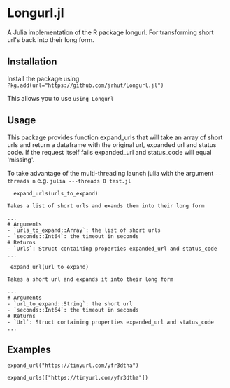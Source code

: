 # Longurl.jl
 A Julia implementation of the R package longurl. For transforming short url's back into their long form. 
 
## Installation

Install the package using ```Pkg.add(url="https://github.com/jrhut/Longurl.jl")```

This allows you to use ```using Longurl```

## Usage

This package provides function expand_urls that will take an array of short urls and return a dataframe with the original url, expanded url and status code. If the request itself fails expanded_url and status_code will equal 'missing'. 

To take advantage of the multi-threading launch julia with the argument ```--threads n``` e.g. ```julia ---threads 8 test.jl```

```
  expand_urls(urls_to_expand)
  
Takes a list of short urls and exands them into their long form

...
# Arguments
- `urls_to_expand::Array`: the list of short urls
- `seconds::Int64`: the timeout in seconds
# Returns
- `Urls`: Struct containing properties expanded_url and status_code
...
```

```
 expand_url(url_to_expand)

Takes a short url and expands it into their long form

...
# Arguments
- `url_to_expand::String`: the short url
- `seconds::Int64`: the timeout in seconds
# Returns
- `Url`: Struct containing properties expanded_url and status_code
...
```

## Examples

```
expand_url("https://tinyurl.com/yfr3dtha")

expand_urls(["https://tinyurl.com/yfr3dtha"])
```
